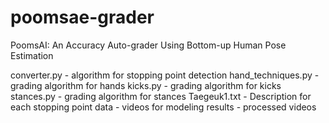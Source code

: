 # poomsae-grader
PoomsAI: An Accuracy Auto-grader Using Bottom-up Human Pose Estimation

converter.py - algorithm for stopping point detection
hand_techniques.py - grading algorithm for hands
kicks.py - grading algorithm for kicks
stances.py - grading algorithm for stances 
Taegeuk1.txt - Description for each stopping point
data - videos for modeling
results - processed videos
